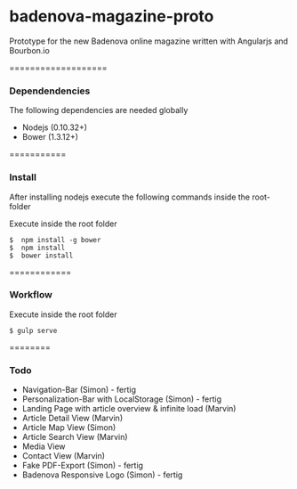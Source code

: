 badenova-magazine-proto
=======================

Prototype for the new Badenova online magazine written with Angularjs and Bourbon.io

===================
### Dependendencies
The following dependencies are needed globally

* Nodejs (0.10.32+)
* Bower (1.3.12+)

===========
### Install

After installing nodejs execute the following commands inside the root-folder

Execute inside the root folder
```Shell
$  npm install -g bower
$  npm install
$  bower install
```


============
### Workflow

Execute inside the root folder
```Shell
$ gulp serve
```

========
### Todo

* Navigation-Bar (Simon) - fertig
* Personalization-Bar with LocalStorage (Simon) - fertig
* Landing Page with article overview & infinite load (Marvin)
* Article Detail View (Marvin)
* Article Map View (Simon)
* Article Search View (Marvin)
* Media View 
* Contact View (Marvin)
* Fake PDF-Export (Simon) - fertig
* Badenova Responsive Logo (Simon) - fertig
